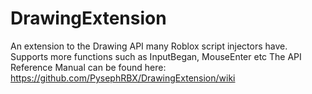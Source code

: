 # DrawingExtension
An extension to the Drawing API many Roblox script injectors have. Supports more functions such as InputBegan, MouseEnter etc
The API Reference Manual can be found here: https://github.com/PysephRBX/DrawingExtension/wiki
